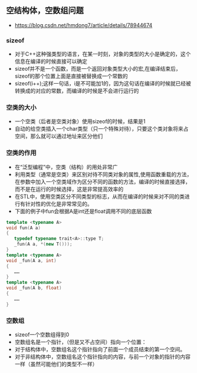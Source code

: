 

## 空结构体，空数组问题
- https://blog.csdn.net/hmdong7/article/details/78944674

### sizeof 
- 对于C++这种强类型的语言，在某一时刻，对象的类型的大小是确定的，这个信息在编译的时候直接可以确定
- sizeof并不是一个函数，而是一个返回对象类型大小的宏,在编译结束后，sizeof的那个位置上面是直接被替换成一个常数的
- sizeof(i++);这样一句话，i是不可能加1的，因为这句话在编译的时候就已经被转换成的对应的常数，而编译的时候是不会进行运行的

### 空类的大小
- 一个空类（后者是空类对象）使用sizeof的时候，结果是1
- 自动的给空类插入一个char类型（只一个特殊对待），只要这个类对象将来占空间，那么就可以通过地址来区分他们

### 空类的作用
- 在“泛型编程”中，空类（结构）的用处非常广
- 利用类型（通常是空类）来区别对待不同类对象的属性,使用函数重载的方法，在参数中加入一个空类域作为区分不同的函数的方法，编译的时候直接选择，而不是在运行的时候选择，这是非常提高效率的
- 在STL中，使用空类区分不同类型的标志，从而在编译的时候来对不同的类进行有针对性的优化是非常常见的。
- 下面的例子中fun会根据A是int还是float调用不同的底层函数
```cpp
template <typename A>
void fun(A a)
{
   typedef typename trait<A>::type T;
   _fun(A a, *(new T()));
}  
template <typename A>
void _fun(A a, int)
{
   ……
}
template <typename A>
void _fun(A b, float)
{
   ……
}
```

### 空数组

- sizeof一个空数组得到0
- 空数组名是一个指针，（但是又不占空间）指向一个位置：
- 对于结构体中，空数组名这个指针指向了前面一个成员结束的第一个空间。
- 对于非结构体中，空数组名这个指针指向的内容，与前一个对象的指针的内容一样（虽然可能他们的类型不一样）